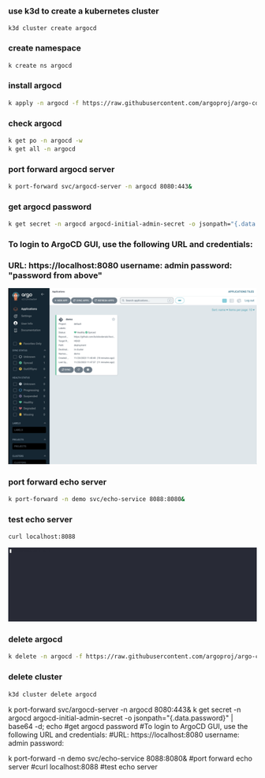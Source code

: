 ### use k3d to create a kubernetes cluster
```agsl
k3d cluster create argocd
```
### create namespace
```bash
k create ns argocd 
```
### install argocd
```bash
k apply -n argocd -f https://raw.githubusercontent.com/argoproj/argo-cd/stable/manifests/install.yaml 
```
### check argocd
```bash
k get po -n argocd -w 
k get all -n argocd 
```
### port forward argocd server
```bash
k port-forward svc/argocd-server -n argocd 8080:443& 
```
### get argocd password
```bash
k get secret -n argocd argocd-initial-admin-secret -o jsonpath="{.data.password}" | base64 -d; echo 
```
### To login to ArgoCD GUI, use the following URL and credentials:
### URL: https://localhost:8080 username: admin password: "password from above"
![Image](./ArgoCD.png)
### port forward echo server
```bash
k port-forward -n demo svc/echo-service 8088:8080& 
```
### test echo server
```bash
curl localhost:8088 
```
![Image](./check_echo.gif)
### delete argocd
```bash
k delete -n argocd -f https://raw.githubusercontent.com/argoproj/argo-cd/stable/manifests/install.yaml 
```
### delete cluster
```bash
k3d cluster delete argocd
```



k port-forward svc/argocd-server -n argocd 8080:443& 
k get secret -n argocd argocd-initial-admin-secret -o jsonpath="{.data.password}" | base64 -d; echo #get argocd password
#To login to ArgoCD GUI, use the following URL and credentials:
#URL: https://localhost:8080 username: admin password: <password from above>

k port-forward -n demo svc/echo-service 8088:8080& #port forward echo server
#curl localhost:8088 #test echo server



